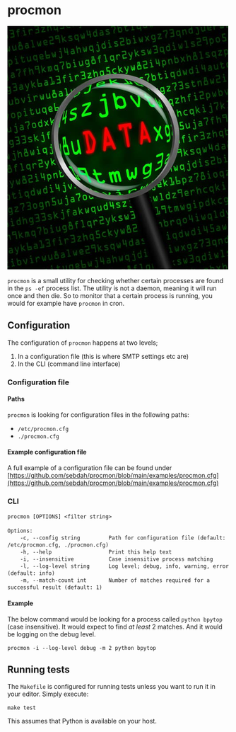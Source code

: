 # procmon

<img src="https://github.com/sebdah/procmon/blob/main/images/process-list.jpg?raw=true">

`procmon` is a small utility for checking whether certain processes are found in the `ps -ef` process list. The utility is not a daemon, meaning it will run once and then die. So to monitor that a certain process is running, you would for example have `procmon` in cron.

## Configuration

The configuration of `procmon` happens at two levels; 

1. In a configuration file (this is where SMTP settings etc are)
2. In the CLI (command line interface)

### Configuration file

#### Paths

`procmon` is looking for configuration files in the following paths:

- `/etc/procmon.cfg`
- `./procmon.cfg`

#### Example configuration file

A full example of a configuration file can be found under [https://github.com/sebdah/procmon/blob/main/examples/procmon.cfg](https://github.com/sebdah/procmon/blob/main/examples/procmon.cfg)

### CLI

    procmon [OPTIONS] <filter string>

    Options:
        -c, --config string         Path for configuration file (default: /etc/procmon.cfg, ./procmon.cfg)
        -h, --help                  Print this help text
        -i, --insensitive           Case insensitive process matching
        -l, --log-level string      Log level; debug, info, warning, error (default: info)
        -m, --match-count int       Number of matches required for a successful result (default: 1)   

#### Example

The below command would be looking for a process called `python bpytop` (case insensitive). It would expect to find _at least_ 2 matches. And it would be logging on the debug level.

    procmon -i --log-level debug -m 2 python bpytop

## Running tests

The `Makefile` is configured for running tests unless you want to run it in your editor. Simply execute:

    make test

This assumes that Python is available on your host.
